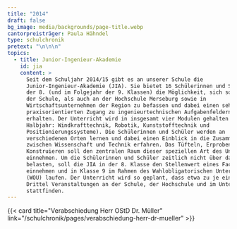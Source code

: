 ```yaml
---
title: "2014"
draft: false
bg_image: media/backgrounds/page-title.webp
cantorpreisträger: Paula Hähndel
type: schulchronik
pretext: "\n\n\n"
topics:
  - title: Junior-Ingenieur-Akademie
    id: jia
    content: >
      Seit dem Schuljahr 2014/15 gibt es an unserer Schule die
      Junior-Ingenieur-Akademie (JIA). Sie bietet 16 Schülerinnen und Schülern
      der 8. (und im Folgejahr der 9. Klassen) die Möglichkeit, sich sowohl in
      der Schule, als auch an der Hochschule Merseburg sowie in
      Wirtschaftsunternehmen der Region zu befassen und dabei einen sehr
      praxisorientierten Zugang zu ingenieurtechnischen Aufgabenfeldern zu
      erhalten. Der Unterricht wird in insgesamt vier Modulen gehalten (je ein
      Halbjahr: Windkrafttechnik, Robotik, Kunststofftechnik und
      Positionierungssysteme). Die Schülerinnen und Schüler werden an
      verschiedenen Orten lernen und dabei einen Einblick in die Zusammenhänge
      zwischen Wissenschaft und Technik erfahren. Das Tüfteln, Erproben und
      Konstruieren soll den zentralen Raum dieser speziellen Art des Unterrichts
      einnehmen. Um die Schülerinnen und Schüler zeitlich nicht über das Maß zu
      belasten, soll die JIA in der 8. Klasse den Stellenwert eines Fachkurses
      einnehmen und in Klasse 9 im Rahmen des Wahlobligatorischen Unterrichts
      (WOU) laufen. Der Unterricht wird so geplant, dass etwa zu je einem
      Drittel Veranstaltungen an der Schule, der Hochschule und im Unternehmen
      stattfinden.
---
```

{{< card title="Verabschiedung Herr OStD Dr. Müller" link="/schulchronik/pages/verabschiedung-herr-dr-mueller" >}}
